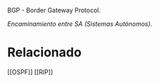 BGP - Border Gateway Protocol.

*Encaminamiento entre SA (Sistemas Autónomos).* 

# Relacionado
[[OSPF]]
[[RIP]]

